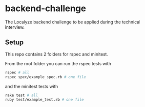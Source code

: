# backend-challenge
The Localyze backend challenge to be applied during the technical interview.

## Setup

This repo contains 2 folders for rspec and minitest.

From the root folder you can run the rspec tests with
```sh
rspec # all
rspec spec/example_spec.rb # one file
```
and the minitest tests with
```sh
rake test # all
ruby test/example_test.rb # one file
```
